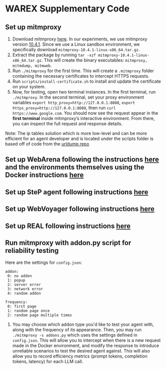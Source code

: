 # WAREX Supplementary Code

## Set up mitmproxy
1. Download mitmproxy [here](https://mitmproxy.org/downloads/).
In our experiments, we use mitmproxy version [10.4.1](https://mitmproxy.org/downloads/#10.4.1/).
Since we use a Linux sandbox environment, we specifically download `mitmproxy-10.4.1-linux-x86_64.tar.gz`.
2. Extract the package by running `tar -xzf mitmproxy-10.4.1-linux-x86_64.tar.gz`.
This will create the binary executables: `mitmproxy, mitmdump, mitmweb`. 
4. Run `./mitmproxy` for the first time. This will create a `.mitmproxy` folder containing the necessary certificates to intercept HTTPS requests.
5. Run `scripts/install-certificate.sh` to install and update the certificate on your system.
6. Now, for testing, open two terminal instances. In the first terminal, run `./mitmproxy`. In the second terminal, set your proxy environment variables `export http_proxy=http://127.0.0.1:8080`, `export https_proxy=http://127.0.0.1:8080`, then run `curl https://www.google.com`. You should now see the request appear in the **first terminal** inside mitmproxy’s interactive environment. From there, you can inspect the full request and response details.

Note: The ip tables solution which is more low-level and can be more efficient for an agent developer and is located under the scripts folder is based off of code from the [urldump repo](https://github.com/lemonsqueeze/urldump)

## Set up WebArena following the instructions [here](https://github.com/web-arena-x/webarena) and the environments themselves using the Docker instructions [here](https://github.com/web-arena-x/webarena/blob/main/environment_docker/README.md)

## Set up SteP agent following instructions [here](https://github.com/asappresearch/webagents-step)

## Set up WebVoyager following instructions [here](https://github.com/MinorJerry/WebVoyager)

## Set up REAL following instructions [here](https://github.com/agi-inc/agisdk)

## Run mitmproxy with addon.py script for **reliability** testing
Here are the settings for `config.json`:
```
addon:
 0: no addon 
 1: popup 
 2: server error
 3: network error
 4: random addon

frequency:
 0: first page
 1: random page once
 2: random page multiple times
```

1. You may choose which addon type you'd like to test your agent with, along with the frequency of its appearance. Then, you may run `./mitmproxy -s addons.py` which uses the settings defined in `config.json`. This will allow you to intercept when there is a new request made in the Docker environment, and modify the response to introduce unreliable scenarios to test the desired agent against. This will also allow you to record efficiency metrics (prompt tokens, completion tokens, latency) for each LLM call. 
